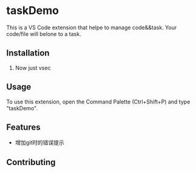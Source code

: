 # taskDemo

This is a VS Code extension that helpe to manage code&&task.
Your code/file will belone to a task.

## Installation

1. Now just vsec

## Usage

To use this extension, open the Command Palette (Ctrl+Shift+P) and type "taskDemo".

## Features

- 增加git时的错误提示

## Contributing